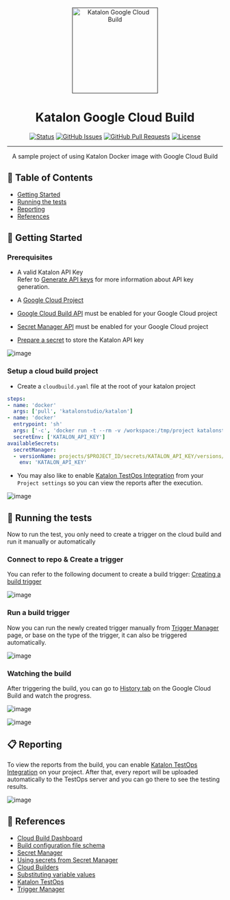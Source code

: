 <p align="center">
  <a href="" rel="noopener">
 <img width=auto height=200px src="https://avatars.githubusercontent.com/u/28861843?s=200&v=4" alt="Katalon Google Cloud Build"></a>
</p>

<h1 align="center">Katalon Google Cloud Build</h1>

<div align="center">

[![Status](https://img.shields.io/badge/status-active-success.svg)]()
[![GitHub Issues](https://img.shields.io/github/issues/kylelobo/The-Documentation-Compendium.svg)](https://github.com/kylelobo/The-Documentation-Compendium/issues)
[![GitHub Pull Requests](https://img.shields.io/github/issues-pr/kylelobo/The-Documentation-Compendium.svg)](https://github.com/kylelobo/The-Documentation-Compendium/pulls)
[![License](https://img.shields.io/badge/license-MIT-blue.svg)](/LICENSE)

</div>

---

<p align="center"> A sample project of using Katalon Docker image with Google Cloud Build
    <br> 
</p>

## 📝 Table of Contents

- [Getting Started](#getting_started)
- [Running the tests](#tests)
- [Reporting](#reporting)
- [References](#references)

## 🏁 Getting Started <a name = "getting_started"></a>

### Prerequisites

* A valid Katalon API Key<br/>
  Refer to [Generate API keys][Generate_API_Key] for more information about API key generation.

* A [Google Cloud Project][Create_Google_Cloud_Project]

* [Google Cloud Build API][Enable_Cloud_Build_API] must be enabled for your Google Cloud project

* [Secret Manager API][Using_Secret_Manager] must be enabled for your Google Cloud project

* [Prepare a secret][Using_Secret_Manager] to store the Katalon API key

![image](https://user-images.githubusercontent.com/46991507/163971669-d94176c6-ece5-489d-b38b-2eb9e1bad36f.png)

### Setup a cloud build project

* Create a `cloudbuild.yaml` file at the root of your katalon project

```yaml
steps:
- name: 'docker'
  args: ['pull', 'katalonstudio/katalon']
- name: 'docker'
  entrypoint: 'sh'
  args: ['-c', 'docker run -t --rm -v /workspace:/tmp/project katalonstudio/katalon katalonc.sh -projectPath=/tmp/project -browserType="Chrome" -retry=0 -retryStrategy=immediately -testSuitePath="Test Suites/TS_RegressionTest" --config -webui.autoUpdateDrivers=true -apiKey=$$KATALON_API_KEY']
  secretEnv: ['KATALON_API_KEY']
availableSecrets:
  secretManager:
  - versionName: projects/$PROJECT_ID/secrets/KATALON_API_KEY/versions/1
    env: 'KATALON_API_KEY'
```

* You may also like to enable [Katalon TestOps Integration][Katalon_Testops] from your `Project settings` so you can view the reports after the execution.

![image](https://user-images.githubusercontent.com/46991507/163970914-46bb4185-59c3-4fbb-b0bb-ad0b6c2f12ae.png)

## 🚀 Running the tests <a name = "tests"></a>

Now to run the test, you only need to create a trigger on the cloud build and run it manually or automatically 

### Connect to repo & Create a trigger

You can refer to the following document to create a build trigger: [Creating a build trigger][Create_A_Trigger]

![image](https://user-images.githubusercontent.com/46991507/163971267-969820fa-f077-4fad-8c3f-96b3f364c801.png)

### Run a build trigger

Now you can run the newly created trigger manually from [Trigger Manager][Trigger_Manager] page, or
base on the type of the trigger, it can also be triggered automatically.

![image](https://user-images.githubusercontent.com/46991507/163968161-67b440d6-a5a5-4cbd-b1c7-87bdc50af7ff.png)

### Watching the build

After triggering the build, you can go to [History tab][Cloud_Build_History] on the Google Cloud Build and watch the progress.

![image](https://user-images.githubusercontent.com/46991507/163977614-ec76b2eb-6f5c-479c-bdef-e1d7deb3e0b9.png)

![image](https://user-images.githubusercontent.com/46991507/163978194-1f876a3c-0b2b-416c-9ae3-5eda8c17cb9a.png)

## 📋 Reporting <a name="reporting"></a>

To view the reports from the build, you can enable [Katalon TestOps Integration][Katalon_Testops] on your project. After that, every report will be uploaded automatically to the TestOps server and you can go there to see the testing results.

![image](https://user-images.githubusercontent.com/46991507/163969648-cd08e919-7e52-4015-a53c-79e945a08a96.png)

## 🧐 References <a name = "references"></a>

* [Cloud Build Dashboard](https://console.cloud.google.com/cloud-build/dashboard)
* [Build configuration file schema](https://cloud.google.com/build/docs/build-config-file-schema)
* [Secret Manager][Secret_Manager]
* [Using secrets from Secret Manager][Using_Secret_Manager]
* [Cloud Builders](https://cloud.google.com/build/docs/cloud-builders)
* [Substituting variable values](https://cloud.google.com/build/docs/configuring-builds/substitute-variable-values)
* [Katalon TestOps][Katalon_Testops]
* [Trigger Manager][Trigger_Manager]

[Create_Google_Cloud_Project]: https://developers.google.com/workspace/guides/create-project
[Generate_API_Key]: https://docs.katalon.com/katalon-analytics/docs/ka-api-key.html#generate-a-katalon-api-key
[Secret_Manager]: https://console.cloud.google.com/security/secret-manager
[Using_Secret_Manager]: https://cloud.google.com/build/docs/securing-builds/use-secrets
[Enable_Cloud_Build_API]: https://cloud.google.com/build?hl=en
[Trigger_Manager]: https://console.cloud.google.com/cloud-build/triggers
[Create_A_Trigger]: https://cloud.google.com/build/docs/automating-builds/create-manage-triggers#build_trigger
[Katalon_Testops]: https://docs.katalon.com/katalon-studio/docs/testops-integration.html
[Cloud_Build_History]: https://console.cloud.google.com/cloud-build/builds
